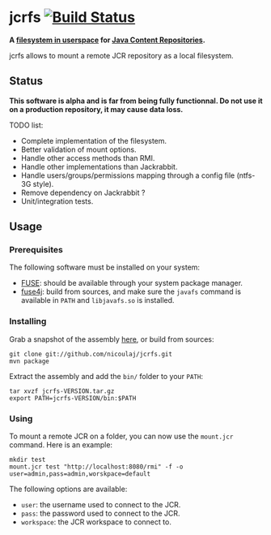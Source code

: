 jcrfs [![Build Status](https://buildhive.cloudbees.com/job/nicoulaj/job/jcrfs/badge/icon)](https://buildhive.cloudbees.com/job/nicoulaj/job/jcrfs/)
=====

**A [filesystem in userspace](http://en.wikipedia.org/wiki/Filesystem_in_Userspace) for [Java Content Repositories](http://en.wikipedia.org/wiki/Content_repository_API_for_Java).**

jcrfs allows to mount a remote JCR repository as a local filesystem.

Status
------

**This software is alpha and is far from being fully functionnal. Do not use it on a production repository, it may cause data loss.**

TODO list:

* Complete implementation of the filesystem.
* Better validation of mount options.
* Handle other access methods than RMI.
* Handle other implementations than Jackrabbit.
* Handle users/groups/permissions mapping through a config file (ntfs-3G style).
* Remove dependency on Jackrabbit ?
* Unit/integration tests.

Usage
-----

### Prerequisites

The following software must be installed on your system:

 * [FUSE](http://fuse.sourceforge.net): should be available through your system package manager.
 * [fuse4j](https://github.com/dtrott/fuse4j): build from sources, and make sure the `javafs` command is available in `PATH` and `libjavafs.so` is installed.

### Installing

Grab a snapshot of the assembly [here](https://oss.sonatype.org/content/repositories/snapshots/net/ju-n/jcrfs/jcrfs), or build from sources:

    git clone git://github.com/nicoulaj/jcrfs.git
    mvn package

Extract the assembly and add the `bin/` folder to your `PATH`:

    tar xvzf jcrfs-VERSION.tar.gz
    export PATH=jcrfs-VERSION/bin:$PATH

### Using

To mount a remote JCR on a folder, you can now use the `mount.jcr` command. Here is an example:

    mkdir test
    mount.jcr test "http://localhost:8080/rmi" -f -o user=admin,pass=admin,worskpace=default

The following options are available:

 * `user`: the username used to connect to the JCR.
 * `pass`: the password used to connect to the JCR.
 * `workspace`: the JCR workspace to connect to.
